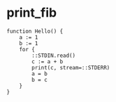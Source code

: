 # print_fib

```dexscript
function Hello() {
    a := 1
    b := 1
    for {
        ::STDIN.read()
        c := a + b
        print(c, stream=::STDERR)
        a = b
        b = c
    }
}
```
